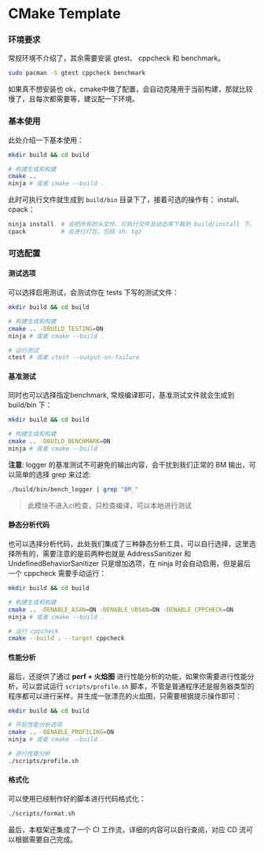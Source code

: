 # CMake Template

### 环境要求

常规环境不介绍了，其余需要安装 gtest、 cppcheck 和 benchmark。

```bash
sudo pacman -S gtest cppcheck benchmark
```

如果真不想安装也 ok，cmake中做了配置，会自动克隆用于当前构建，那就比较慢了，且每次都需要等，建议配一下环境。

### 基本使用

此处介绍一下基本使用：

```bash
mkdir build && cd build

# 构建生成和构建
cmake ..
ninja # 或者 cmake --build .
```

此时可执行文件就生成到 `build/bin` 目录下了，接着可选的操作有： install、cpack：

```bash
ninja install  # 会把所有的头文件、可执行文件及动态库下载到 build/install 下，方便部署到服务器上
cpack          # 会进行打包，包括 sh、tgz
```

### 可选配置

#### 测试选项

可以选择启用测试，会测试你在 tests 下写的测试文件：

```bash
mkdir build && cd build

# 构建生成和构建
cmake .. -DBUILD_TESTING=ON
ninja # 或者 cmake --build .

# 运行测试
ctest # 或者 ctest --output-on-failure
```

#### 基准测试

同时也可以选择指定benchmark, 常规编译即可，基准测试文件就会生成到 build/bin 下：

```bash
mkdir build && cd build

# 构建生成和构建
cmake .. -DBUILD_BENCHMARK=ON
ninja # 或者 cmake --build .
```

**注意**:  logger 的基准测试不可避免的输出内容，会干扰到我们正常的 BM 输出，可以简单的选择 grep 来过滤:

```bash
./build/bin/bench_logger | grep "BM_"
```

> 此模块不进入ci检查，只检查编译，可以本地进行测试

#### 静态分析代码

也可以选择分析代码，此处我们集成了三种静态分析工具，可以自行选择，这里选择所有的，需要注意的是前两种也就是 AddressSanitizer 和 UndefinedBehaviorSanitizer 只是增加选项，在 ninja 时会自动启用，但是最后一个 cppcheck 需要手动运行：

```bash
mkdir build && cd build

# 构建生成和构建
cmake .. -DENABLE_ASAN=ON -DENABLE_UBSAN=ON -DENABLE_CPPCHECK=ON
ninja # 或者 cmake --build .

# 运行 cppcheck
cmake --build . --target cppcheck
```

#### 性能分析

最后，还提供了通过 **perf + 火焰图** 进行性能分析的功能，如果你需要进行性能分析，可以尝试运行 `scripts/profile.sh` 脚本，不管是普通程序还是服务器类型的程序都可以进行采样，并生成一张漂亮的火焰图，只需要根据提示操作即可：

```bash
mkdir build && cd build

# 开启性能分析选项
cmake .. -DENABLE_PROFILING=ON
ninja # 或者 cmake --build .

# 进行性能分析
./scripts/profile.sh
```

#### 格式化

可以使用已经制作好的脚本进行代码格式化：

```bash
./scripts/format.sh
```

最后，本框架还集成了一个 CI 工作流，详细的内容可以自行查阅，对应 CD 流可以根据需要自己完成。
